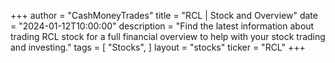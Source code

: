 +++
author = "CashMoneyTrades"
title = "RCL | Stock and Overview"
date = "2024-01-12T10:00:00"
description = "Find the latest information about trading RCL stock for a full financial overview to help with your stock trading and investing."
tags = [
   "Stocks",
]
layout = "stocks"
ticker = "RCL"
+++

